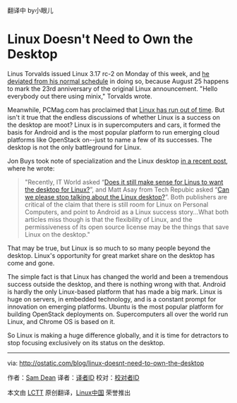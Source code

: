 翻译中 by小眼儿

Linux Doesn't Need to Own the Desktop
================================================================================
Linus Torvalds issued Linux 3.17 rc-2 on Monday of this week, and [he deviated from his normal schedule][1] in doing so, because August 25 happens to mark the 23rd anniversary of the original Linux announcement. "Hello everybody out there using minix," Torvalds wrote.

Meanwhile, PCMag.com has proclaimed that [Linux has run out of time][2]. But isn't it true that the endless discussions of whether Linux is a success on the desktop are moot? Linux is in supercomputers and cars, it formed the basis for Android and is the most popular platform to run emerging cloud platforms like OpenStack on--just to name a few of its successes. The desktop is not the only battleground for Linux.

Jon Buys took note of specialization and the Linux desktop [in a recent post][3], where he wrote:

> "Recently, IT World asked “[Does it still make sense for Linus to want the desktop for Linux?][4]”, and Matt Asay from Tech Repubic asked “[Can we please stop talking about the Linux desktop?][5]”. Both publishers are critical of the claim that there is still room for Linux on Personal Computers, and point to Android as a Linux success story...What both articles miss though is that the flexibility of Linux, and the permissiveness of its open source license may be the things that save Linux on the desktop."

That may be true, but Linux is so much to so many people beyond the desktop. Linux's opportunity for great market share on the desktop has come and gone.

The simple fact is that Linux has changed the world and been a tremendous success outside the desktop, and there is nothing wrong with that. Android is hardly the only Linux-based platform that has made a big mark. Linux is huge on servers, in embedded technology, and is a constant prompt for innovation on emerging platforms. Ubuntu is the most popular platform for building OpenStack deployments on. Supercomputers all over the world run Linux, and Chrome OS is based on it.

So Linux is making a huge difference globally, and it is time for detractors to stop focusing exclusively on its status on the desktop.

--------------------------------------------------------------------------------

via: http://ostatic.com/blog/linux-doesnt-need-to-own-the-desktop

作者：[Sam Dean][a]
译者：[译者ID](https://github.com/译者ID)
校对：[校对者ID](https://github.com/校对者ID)

本文由 [LCTT](https://github.com/LCTT/TranslateProject) 原创翻译，[Linux中国](http://linux.cn/) 荣誉推出

[a]:http://ostatic.com/member/samdean
[1]:http://www.theregister.co.uk/2014/08/26/linux_turns_23_and_linus_torvalds_celebrates_as_only_he_can/
[2]:http://www.pcmag.com/article2/0,2817,2465125,00.asp
[3]:http://ostatic.com/blog/specialization-and-the-linux-desktop
[4]:http://www.itworld.com/open-source/432816/does-it-still-make-sense-linus-want-desktop-linux
[5]:http://www.techrepublic.com/article/can-we-please-stop-talking-about-the-linux-desktop/
